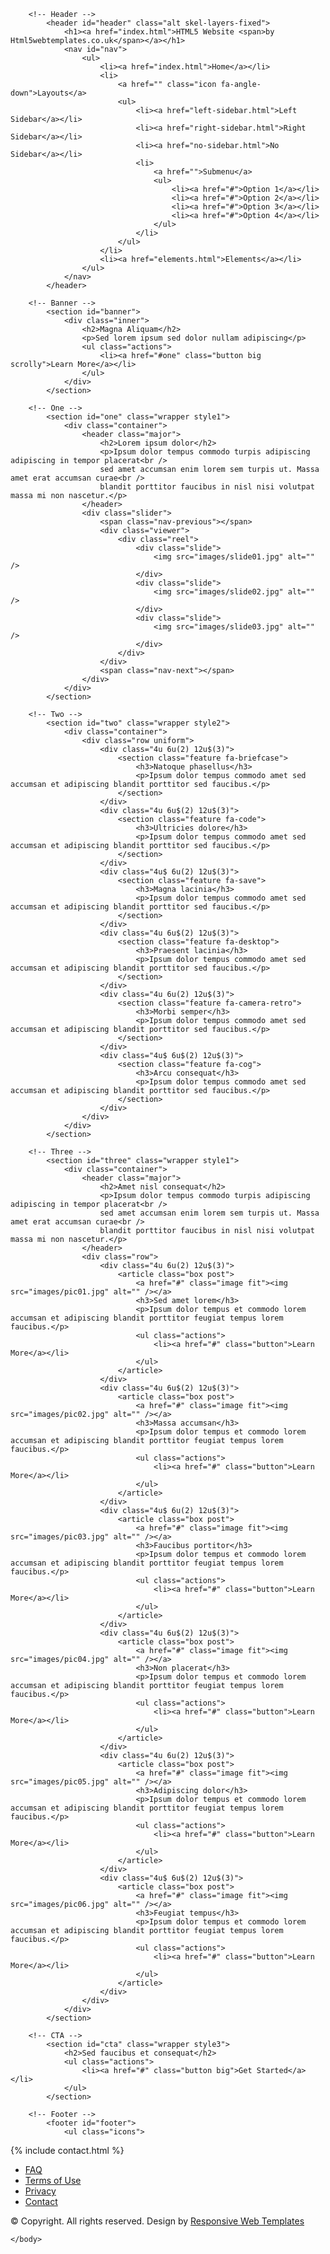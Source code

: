 
<!DOCTYPE HTML>

<html>
	<head>
		<title> </title>
		<meta http-equiv="content-type" content="text/html; charset=utf-8" />
		<meta name="description" content="" />
		<meta name="keywords" content="" />
		<!--[if lte IE 8]><script src="css/ie/html5shiv.js"></script><![endif]-->
		<script src="js/jquery.min.js"></script>
		<script src="js/jquery.dropotron.min.js"></script>
		<script src="js/jquery.scrollgress.min.js"></script>
		<script src="js/jquery.scrolly.min.js"></script>
		<script src="js/jquery.slidertron.min.js"></script>
		<script src="js/skel.min.js"></script>
		<script src="js/skel-layers.min.js"></script>
		<script src="js/init.js"></script>
		<noscript>
			<link rel="stylesheet" href="css/skel.css" />
			<link rel="stylesheet" href="css/style.css" />
			<link rel="stylesheet" href="css/style-xlarge.css" />
		</noscript>
		<!--[if lte IE 9]><link rel="stylesheet" href="css/ie/v9.css" /><![endif]-->
		<!--[if lte IE 8]><link rel="stylesheet" href="css/ie/v8.css" /><![endif]-->
	</head>
	<body class="landing">

		<!-- Header -->
			<header id="header" class="alt skel-layers-fixed">
				<h1><a href="index.html">HTML5 Website <span>by Html5webtemplates.co.uk</span></a></h1>
				<nav id="nav">
					<ul>
						<li><a href="index.html">Home</a></li>
						<li>
							<a href="" class="icon fa-angle-down">Layouts</a>
							<ul>
								<li><a href="left-sidebar.html">Left Sidebar</a></li>
								<li><a href="right-sidebar.html">Right Sidebar</a></li>
								<li><a href="no-sidebar.html">No Sidebar</a></li>
								<li>
									<a href="">Submenu</a>
									<ul>
										<li><a href="#">Option 1</a></li>
										<li><a href="#">Option 2</a></li>
										<li><a href="#">Option 3</a></li>
										<li><a href="#">Option 4</a></li>
									</ul>
								</li>
							</ul>
						</li>
						<li><a href="elements.html">Elements</a></li>
					</ul>
				</nav>
			</header>

		<!-- Banner -->
			<section id="banner">
				<div class="inner">
					<h2>Magna Aliquam</h2>
					<p>Sed lorem ipsum sed dolor nullam adipiscing</p>
					<ul class="actions">
						<li><a href="#one" class="button big scrolly">Learn More</a></li>
					</ul>
				</div>
			</section>

		<!-- One -->
			<section id="one" class="wrapper style1">
				<div class="container">
					<header class="major">
						<h2>Lorem ipsum dolor</h2>
						<p>Ipsum dolor tempus commodo turpis adipiscing adipiscing in tempor placerat<br />
						sed amet accumsan enim lorem sem turpis ut. Massa amet erat accumsan curae<br />
						blandit porttitor faucibus in nisl nisi volutpat massa mi non nascetur.</p>
					</header>
					<div class="slider">
						<span class="nav-previous"></span>
						<div class="viewer">
							<div class="reel">
								<div class="slide">
									<img src="images/slide01.jpg" alt="" />
								</div>
								<div class="slide">
									<img src="images/slide02.jpg" alt="" />
								</div>
								<div class="slide">
									<img src="images/slide03.jpg" alt="" />
								</div>
							</div>
						</div>
						<span class="nav-next"></span>
					</div>
				</div>
			</section>
			
		<!-- Two -->
			<section id="two" class="wrapper style2">
				<div class="container">
					<div class="row uniform">
						<div class="4u 6u(2) 12u$(3)">
							<section class="feature fa-briefcase">
								<h3>Natoque phasellus</h3>
								<p>Ipsum dolor tempus commodo amet sed accumsan et adipiscing blandit porttitor sed faucibus.</p>
							</section>
						</div>
						<div class="4u 6u$(2) 12u$(3)">
							<section class="feature fa-code">
								<h3>Ultricies dolore</h3>
								<p>Ipsum dolor tempus commodo amet sed accumsan et adipiscing blandit porttitor sed faucibus.</p>
							</section>
						</div>
						<div class="4u$ 6u(2) 12u$(3)">
							<section class="feature fa-save">
								<h3>Magna lacinia</h3>
								<p>Ipsum dolor tempus commodo amet sed accumsan et adipiscing blandit porttitor sed faucibus.</p>
							</section>
						</div>
						<div class="4u 6u$(2) 12u$(3)">
							<section class="feature fa-desktop">
								<h3>Praesent lacinia</h3>
								<p>Ipsum dolor tempus commodo amet sed accumsan et adipiscing blandit porttitor sed faucibus.</p>
							</section>
						</div>
						<div class="4u 6u(2) 12u$(3)">
							<section class="feature fa-camera-retro">
								<h3>Morbi semper</h3>
								<p>Ipsum dolor tempus commodo amet sed accumsan et adipiscing blandit porttitor sed faucibus.</p>
							</section>
						</div>
						<div class="4u$ 6u$(2) 12u$(3)">
							<section class="feature fa-cog">
								<h3>Arcu consequat</h3>
								<p>Ipsum dolor tempus commodo amet sed accumsan et adipiscing blandit porttitor sed faucibus.</p>
							</section>
						</div>
					</div>
				</div>
			</section>
			
		<!-- Three -->
			<section id="three" class="wrapper style1">
				<div class="container">
					<header class="major">
						<h2>Amet nisl consequat</h2>
						<p>Ipsum dolor tempus commodo turpis adipiscing adipiscing in tempor placerat<br />
						sed amet accumsan enim lorem sem turpis ut. Massa amet erat accumsan curae<br />
						blandit porttitor faucibus in nisl nisi volutpat massa mi non nascetur.</p>
					</header>
					<div class="row">
						<div class="4u 6u(2) 12u$(3)">
							<article class="box post">
								<a href="#" class="image fit"><img src="images/pic01.jpg" alt="" /></a>
								<h3>Sed amet lorem</h3>
								<p>Ipsum dolor tempus et commodo lorem accumsan et adipiscing blandit porttitor feugiat tempus lorem faucibus.</p>
								<ul class="actions">
									<li><a href="#" class="button">Learn More</a></li>
								</ul>
							</article>
						</div>
						<div class="4u 6u$(2) 12u$(3)">
							<article class="box post">
								<a href="#" class="image fit"><img src="images/pic02.jpg" alt="" /></a>
								<h3>Massa accumsan</h3>
								<p>Ipsum dolor tempus et commodo lorem accumsan et adipiscing blandit porttitor feugiat tempus lorem faucibus.</p>
								<ul class="actions">
									<li><a href="#" class="button">Learn More</a></li>
								</ul>
							</article>
						</div>
						<div class="4u$ 6u(2) 12u$(3)">
							<article class="box post">
								<a href="#" class="image fit"><img src="images/pic03.jpg" alt="" /></a>
								<h3>Faucibus portitor</h3>
								<p>Ipsum dolor tempus et commodo lorem accumsan et adipiscing blandit porttitor feugiat tempus lorem faucibus.</p>
								<ul class="actions">
									<li><a href="#" class="button">Learn More</a></li>
								</ul>
							</article>
						</div>
						<div class="4u 6u$(2) 12u$(3)">
							<article class="box post">
								<a href="#" class="image fit"><img src="images/pic04.jpg" alt="" /></a>
								<h3>Non placerat</h3>
								<p>Ipsum dolor tempus et commodo lorem accumsan et adipiscing blandit porttitor feugiat tempus lorem faucibus.</p>
								<ul class="actions">
									<li><a href="#" class="button">Learn More</a></li>
								</ul>
							</article>
						</div>
						<div class="4u 6u(2) 12u$(3)">
							<article class="box post">
								<a href="#" class="image fit"><img src="images/pic05.jpg" alt="" /></a>
								<h3>Adipiscing dolor</h3>
								<p>Ipsum dolor tempus et commodo lorem accumsan et adipiscing blandit porttitor feugiat tempus lorem faucibus.</p>
								<ul class="actions">
									<li><a href="#" class="button">Learn More</a></li>
								</ul>
							</article>
						</div>
						<div class="4u$ 6u$(2) 12u$(3)">
							<article class="box post">
								<a href="#" class="image fit"><img src="images/pic06.jpg" alt="" /></a>
								<h3>Feugiat tempus</h3>
								<p>Ipsum dolor tempus et commodo lorem accumsan et adipiscing blandit porttitor feugiat tempus lorem faucibus.</p>
								<ul class="actions">
									<li><a href="#" class="button">Learn More</a></li>
								</ul>
							</article>
						</div>
					</div>
				</div>
			</section>
			
		<!-- CTA -->
			<section id="cta" class="wrapper style3">
				<h2>Sed faucibus et consequat</h2>
				<ul class="actions">
					<li><a href="#" class="button big">Get Started</a></li>
				</ul>
			</section>
			
		<!-- Footer -->
			<footer id="footer">
				<ul class="icons">
{% include contact.html %}
				</ul>
				<ul class="menu">
					<li><a href="#">FAQ</a></li>
					<li><a href="#">Terms of Use</a></li>
					<li><a href="#">Privacy</a></li>
					<li><a href="#">Contact</a></li>
				</ul>
				<span class="copyright">
					&copy; Copyright. All rights reserved. Design by <a href="http://www.html5webtemplates.co.uk">Responsive Web Templates</a>
				</span>
			</footer>

	</body>
</html>


